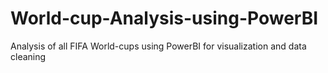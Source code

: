 # World-cup-Analysis-using-PowerBI
Analysis of all FIFA World-cups  using PowerBI for visualization and data cleaning
